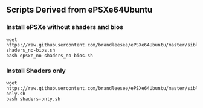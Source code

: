 ## Scripts Derived from ePSXe64Ubuntu

### Install ePSXe without shaders and bios

```
wget https://raw.githubusercontent.com/brandleesee/ePSXe64Ubuntu/master/siblings/epsxe_no-shaders_no-bios.sh
bash epsxe_no-shaders_no-bios.sh
```

### Install Shaders only

```
wget https://raw.githubusercontent.com/brandleesee/ePSXe64Ubuntu/master/siblings/shaders-only.sh
bash shaders-only.sh
```
